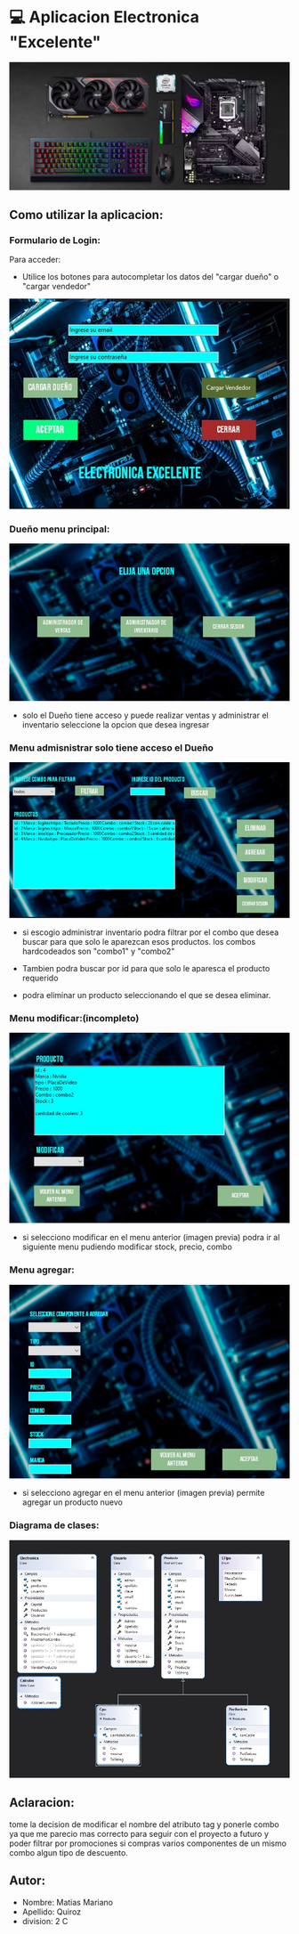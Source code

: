 # :computer: Aplicacion Electronica  "Excelente"
![Componentes](./img/Componentes.jpg)


##  Como utilizar la aplicacion:

 ### Formulario de Login: 
 Para acceder:
 -  Utilice los botones para autocompletar los datos del "cargar dueño" o "cargar vendedor"

 ![Login](./img/login.jpg)

 ### Dueño menu principal:
 ![Dueñomenuprincipal](./img/formprincipal.jpg)
 -   solo el Dueño tiene acceso y puede realizar ventas y administrar el inventario seleccione la opcion que desea ingresar
 

 ### Menu admisnistrar solo tiene acceso el Dueño
 ![DueñoAdministrar](./img/administrador.jpg)

 -  si escogio administrar inventario podra filtrar por el combo  que desea buscar para que solo le aparezcan esos productos. los combos hardcodeados son "combo1" y "combo2"

 -  Tambien podra buscar por id para que solo le aparesca el producto requerido

 -  podra eliminar un producto seleccionando el que se desea eliminar.


 ### Menu modificar:(incompleto)
 ![Modificar](./img/modificar.jpg)
 -  si selecciono modificar en el menu anterior (imagen previa) podra ir al siguiente menu pudiendo modificar stock, precio, combo

 ### Menu agregar:
 ![Agregar](./img/agregar.jpg)
 - si selecciono agregar en el menu anterior (imagen previa) permite agregar un producto nuevo 



### Diagrama de clases:


![DiagramaDeClases](./img/diagramadeclases.jpg)


## Aclaracion: 
tome la decision de modificar el nombre del atributo tag y ponerle combo ya que me parecio mas correcto para seguir con el proyecto a futuro y poder filtrar por promociones si compras varios componentes de un mismo combo algun tipo de descuento.

## Autor:  
- Nombre: Matias Mariano
- Apellido: Quiroz
- division: 2 C
